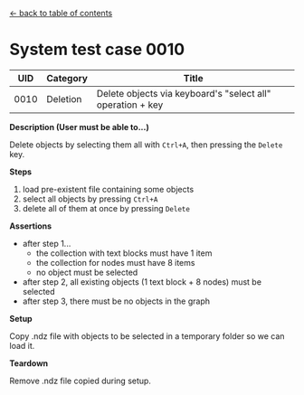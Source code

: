
[← back to table of contents](../README.md)

# System test case 0010

| UID | Category | Title |
| --- | --- | --- |
| 0010 | Deletion | Delete objects via keyboard's "select all" operation + key |


**Description (User must be able to...)**

Delete objects by selecting them all with `Ctrl+A`, then pressing the `Delete` key.

**Steps**

1. load pre-existent file containing some objects
1. select all objects by pressing `Ctrl+A`
1. delete all of them at once by pressing `Delete`

**Assertions**

- after step 1...
    - the collection with text blocks must have 1 item
    - the collection for nodes must have 8 items
    - no object must be selected
- after step 2, all existing objects (1 text block + 8 nodes) must be selected
- after step 3, there must be no objects in the graph

**Setup**

Copy .ndz file with objects to be selected in a temporary folder so we can load it.

**Teardown**

Remove .ndz file copied during setup.
